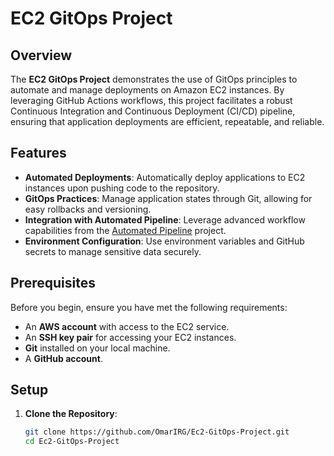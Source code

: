 # EC2 GitOps Project

## Overview

The **EC2 GitOps Project** demonstrates the use of GitOps principles to automate and manage deployments on Amazon EC2 instances. By leveraging GitHub Actions workflows, this project facilitates a robust Continuous Integration and Continuous Deployment (CI/CD) pipeline, ensuring that application deployments are efficient, repeatable, and reliable.

## Features

- **Automated Deployments**: Automatically deploy applications to EC2 instances upon pushing code to the repository.
- **GitOps Practices**: Manage application states through Git, allowing for easy rollbacks and versioning.
- **Integration with Automated Pipeline**: Leverage advanced workflow capabilities from the [Automated Pipeline](https://github.com/CodeGlynd/Automated-Pipeline) project.
- **Environment Configuration**: Use environment variables and GitHub secrets to manage sensitive data securely.

## Prerequisites

Before you begin, ensure you have met the following requirements:

- An **AWS account** with access to the EC2 service.
- An **SSH key pair** for accessing your EC2 instances.
- **Git** installed on your local machine.
- A **GitHub account**.

## Setup

1. **Clone the Repository**:
   ```bash
   git clone https://github.com/OmarIRG/Ec2-GitOps-Project.git
   cd Ec2-GitOps-Project
